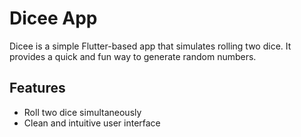 # Dicee App

Dicee is a simple Flutter-based app that simulates rolling two dice. It provides a quick and fun way to generate random numbers.

## Features

- Roll two dice simultaneously
- Clean and intuitive user interface

